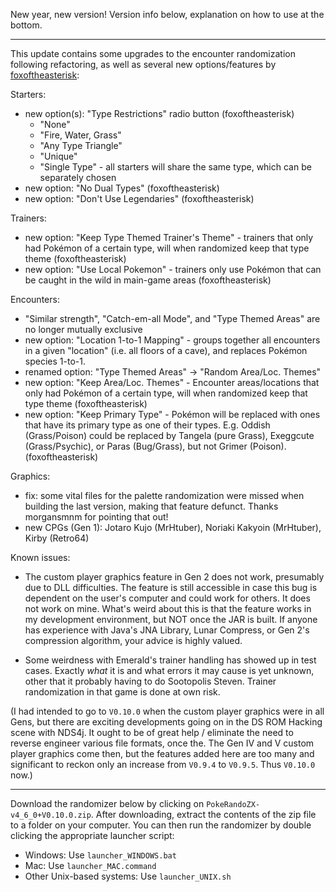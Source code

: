 New year, new version! Version info below, explanation on how to use at the bottom.

---

This update contains some upgrades to the encounter randomization following refactoring, as well as several new options/features by [foxoftheasterisk](https://github.com/foxoftheasterisk):

Starters:
- new option(s): "Type Restrictions" radio button (foxoftheasterisk)
    - "None"
    - "Fire, Water, Grass"
    - "Any Type Triangle"
    - "Unique"
    - "Single Type" - all starters will share the same type, which can be separately chosen
- new option: "No Dual Types" (foxoftheasterisk)
- new option: "Don't Use Legendaries" (foxoftheasterisk)

Trainers:
- new option: "Keep Type Themed Trainer's Theme" - trainers that only had Pokémon of a certain type, will when randomized keep that type theme (foxoftheasterisk)
- new option: "Use Local Pokemon" - trainers only use Pokémon that can be caught in the wild in main-game areas (foxoftheasterisk)

Encounters:
- "Similar strength", "Catch-em-all Mode", and "Type Themed Areas" are no longer mutually exclusive
- new option: "Location 1-to-1 Mapping" - groups together all encounters in a given "location" (i.e. all floors of a cave), and replaces Pokémon species 1-to-1.
- renamed option: "Type Themed Areas" -> "Random Area/Loc. Themes"
- new option: "Keep Area/Loc. Themes" - Encounter areas/locations that only had Pokémon of a certain type, will when randomized keep that type theme (foxoftheasterisk)
- new option: "Keep Primary Type" - Pokémon will be replaced with ones that have its primary type as one of their types. E.g. Oddish (Grass/Poison) could be replaced by Tangela (pure Grass), Exeggcute (Grass/Psychic), or Paras (Bug/Grass), but not Grimer (Poison).(foxoftheasterisk)

Graphics: 
- fix: some vital files for the palette randomization were missed when building the last version, making that feature defunct. Thanks morgansmnm for pointing that out! 
- new CPGs (Gen 1): Jotaro Kujo (MrHtuber), Noriaki Kakyoin (MrHtuber), Kirby (Retro64)

Known issues: 

- The custom player graphics feature in Gen 2 does not work, presumably due to DLL difficulties. The feature is still accessible in case this bug is dependent on the user's computer and could work for others. It does not work on mine. What's weird about this is that the feature works in my development environment, but NOT once the JAR is built. If anyone has experience with Java's JNA Library, Lunar Compress, or Gen 2's compression algorithm, your advice is highly valued.

- Some weirdness with Emerald's trainer handling has showed up in test cases. Exactly _what_ it is and what errors it may cause is yet unknown, other that it probably having to do Sootopolis Steven. Trainer randomization in that game is done at own risk.

(I had intended to go to `V0.10.0` when the custom player graphics were in all Gens, but there are exciting developments going on in the DS ROM Hacking scene with NDS4j. It ought to be of great help / eliminate the need to reverse engineer various file formats, once the. The Gen IV and V custom player graphics come then, but the features added here are too many and significant to reckon only an increase from `V0.9.4` to `V0.9.5`. Thus `V0.10.0` now.)

---

Download the randomizer below by clicking on `PokeRandoZX-v4_6_0+V0.10.0.zip`. After downloading, extract the contents of the zip file to a folder on your computer. You can then run the randomizer by double clicking the appropriate launcher script:

- Windows: Use `launcher_WINDOWS.bat`
- Mac: Use `launcher_MAC.command`
- Other Unix-based systems: Use `launcher_UNIX.sh`
